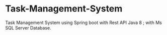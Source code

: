 # Task-Management-System
Task Management System using Spring boot with Rest API Java 8 ; with Ms SQL Server Database.
